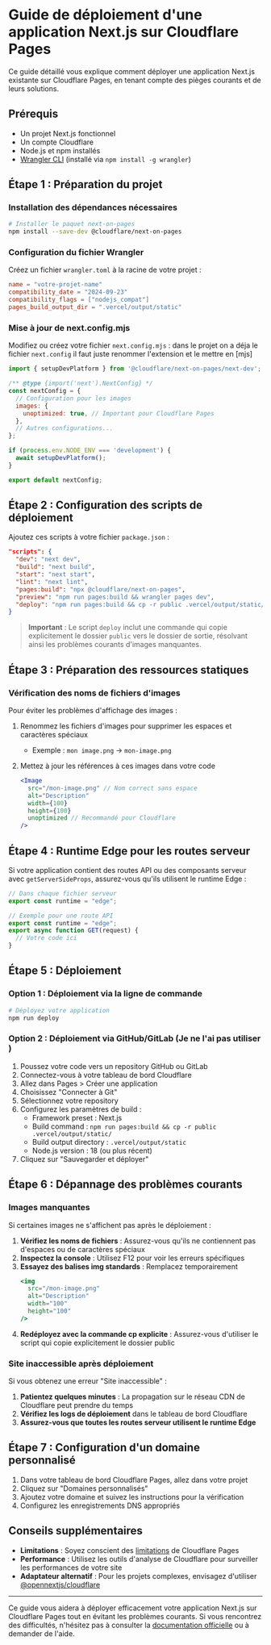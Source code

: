# Guide de déploiement d'une application Next.js sur Cloudflare Pages

Ce guide détaillé vous explique comment déployer une application Next.js existante sur Cloudflare Pages, en tenant compte des pièges courants et de leurs solutions.

## Prérequis

- Un projet Next.js fonctionnel
- Un compte Cloudflare
- Node.js et npm installés
- [Wrangler CLI](https://developers.cloudflare.com/workers/wrangler/install-and-update/) (installé via `npm install -g wrangler`)

## Étape 1 : Préparation du projet

### Installation des dépendances nécessaires

```bash
# Installer le paquet next-on-pages
npm install --save-dev @cloudflare/next-on-pages
```

### Configuration du fichier Wrangler

Créez un fichier `wrangler.toml` à la racine de votre projet :

```toml
name = "votre-projet-name"
compatibility_date = "2024-09-23"
compatibility_flags = ["nodejs_compat"]
pages_build_output_dir = ".vercel/output/static"
```

### Mise à jour de next.config.mjs

Modifiez ou créez votre fichier `next.config.mjs` : dans le projet on a déja le fichier `next.config`
il faut juste renommer l'extension et le mettre en [mjs] 
```javascript
import { setupDevPlatform } from '@cloudflare/next-on-pages/next-dev';

/** @type {import('next').NextConfig} */
const nextConfig = {
  // Configuration pour les images
  images: {
    unoptimized: true, // Important pour Cloudflare Pages
  },
  // Autres configurations...
};

if (process.env.NODE_ENV === 'development') {
  await setupDevPlatform();
}

export default nextConfig;
```

## Étape 2 : Configuration des scripts de déploiement

Ajoutez ces scripts à votre fichier `package.json` :

```json
"scripts": {
  "dev": "next dev",
  "build": "next build",
  "start": "next start",
  "lint": "next lint",
  "pages:build": "npx @cloudflare/next-on-pages",
  "preview": "npm run pages:build && wrangler pages dev",
  "deploy": "npm run pages:build && cp -r public .vercel/output/static/ && wrangler pages deploy"
}
```

> **Important** : Le script `deploy` inclut une commande qui copie explicitement le dossier `public` vers le dossier de sortie, résolvant ainsi les problèmes courants d'images manquantes.

## Étape 3 : Préparation des ressources statiques

### Vérification des noms de fichiers d'images

Pour éviter les problèmes d'affichage des images :

1. Renommez les fichiers d'images pour supprimer les espaces et caractères spéciaux
   - Exemple : `mon image.png` → `mon-image.png`
   
2. Mettez à jour les références à ces images dans votre code
   ```jsx
   <Image
     src="/mon-image.png" // Nom correct sans espace
     alt="Description"
     width={100}
     height={100}
     unoptimized // Recommandé pour Cloudflare
   />
   ```

## Étape 4 : Runtime Edge pour les routes serveur

Si votre application contient des routes API ou des composants serveur avec `getServerSideProps`, assurez-vous qu'ils utilisent le runtime Edge :

```javascript
// Dans chaque fichier serveur
export const runtime = "edge";

// Exemple pour une route API
export const runtime = "edge";
export async function GET(request) {
  // Votre code ici
}
```

## Étape 5 : Déploiement

### Option 1 : Déploiement via la ligne de commande

```bash
# Déployez votre application
npm run deploy
```

### Option 2 : Déploiement via GitHub/GitLab (Je ne l'ai pas utiliser )

1. Poussez votre code vers un repository GitHub ou GitLab
2. Connectez-vous à votre tableau de bord Cloudflare
3. Allez dans Pages > Créer une application
4. Choisissez "Connecter à Git"
5. Sélectionnez votre repository
6. Configurez les paramètres de build :
   - Framework preset : Next.js
   - Build command : `npm run pages:build && cp -r public .vercel/output/static/`
   - Build output directory : `.vercel/output/static`
   - Node.js version : 18 (ou plus récent)
7. Cliquez sur "Sauvegarder et déployer"

## Étape 6 : Dépannage des problèmes courants

### Images manquantes

Si certaines images ne s'affichent pas après le déploiement :

1. **Vérifiez les noms de fichiers** : Assurez-vous qu'ils ne contiennent pas d'espaces ou de caractères spéciaux
2. **Inspectez la console** : Utilisez F12 pour voir les erreurs spécifiques
3. **Essayez des balises img standards** : Remplacez temporairement
   ```jsx
   <img 
     src="/mon-image.png" 
     alt="Description" 
     width="100" 
     height="100" 
   />
   ```
4. **Redéployez avec la commande cp explicite** : Assurez-vous d'utiliser le script qui copie explicitement le dossier public

### Site inaccessible après déploiement

Si vous obtenez une erreur "Site inaccessible" :

1. **Patientez quelques minutes** : La propagation sur le réseau CDN de Cloudflare peut prendre du temps
2. **Vérifiez les logs de déploiement** dans le tableau de bord Cloudflare
3. **Assurez-vous que toutes les routes serveur utilisent le runtime Edge**

## Étape 7 : Configuration d'un domaine personnalisé

1. Dans votre tableau de bord Cloudflare Pages, allez dans votre projet
2. Cliquez sur "Domaines personnalisés"
3. Ajoutez votre domaine et suivez les instructions pour la vérification
4. Configurez les enregistrements DNS appropriés

## Conseils supplémentaires

- **Limitations** : Soyez conscient des [limitations](https://developers.cloudflare.com/pages/platform/limits/) de Cloudflare Pages
- **Performance** : Utilisez les outils d'analyse de Cloudflare pour surveiller les performances de votre site
- **Adaptateur alternatif** : Pour les projets complexes, envisagez d'utiliser [@opennextjs/cloudflare](https://github.com/cloudflare/next-on-pages#opennextcloudflare-adapter)

---

Ce guide vous aidera à déployer efficacement votre application Next.js sur Cloudflare Pages tout en évitant les problèmes courants. Si vous rencontrez des difficultés, n'hésitez pas à consulter la [documentation officielle](https://developers.cloudflare.com/pages/framework-guides/nextjs/ssr/get-started/) ou à demander de l'aide.